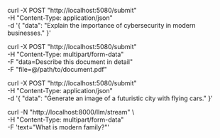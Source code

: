 
curl -X POST "http://localhost:5080/submit" \
     -H "Content-Type: application/json" \
     -d '{
           "data": "Explain the importance of cybersecurity in modern businesses."
         }'


curl -X POST "http://localhost:5080/submit" \
     -H "Content-Type: multipart/form-data" \
     -F "data=Describe this document in detail" \
     -F "file=@/path/to/document.pdf"


curl -X POST "http://localhost:5080/submit" \
     -H "Content-Type: application/json" \
     -d '{
           "data": "Generate an image of a futuristic city with flying cars."
         }'

 curl -N "http://localhost:8000/llm/stream" \          
     -H "Content-Type: multipart/form-data" \
     -F 'text="What is modern family?"'
